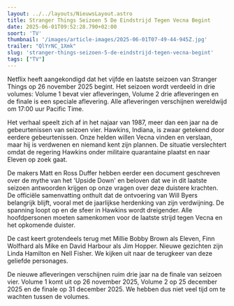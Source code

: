 ```yaml
---
layout: ../../layouts/NieuwsLayout.astro
title: Stranger Things Seizoen 5 De Eindstrijd Tegen Vecna Begint
date: 2025-06-01T09:52:28.790+02:00
soort: 'TV'
thumbnail: '/images/article-images/2025-06-01T07-49-44-945Z.jpg'
trailer: "QlYrNC_1Xmk"
slug: 'stranger-things-seizoen-5-de-eindstrijd-tegen-vecna-begint'
tags: ["TV"]
---
```


Netflix heeft aangekondigd dat het vijfde en laatste seizoen van Stranger Things
op 26 november 2025 begint. Het seizoen wordt verdeeld in drie volumes: Volume 1
bevat vier afleveringen, Volume 2 drie afleveringen en de finale is een speciale
aflevering. Alle afleveringen verschijnen wereldwijd om 17:00 uur Pacific Time.

Het verhaal speelt zich af in het najaar van 1987, meer dan een jaar na de
gebeurtenissen van seizoen vier. Hawkins, Indiana, is zwaar getekend door
eerdere gebeurtenissen. Onze helden willen Vecna vinden en verslaan, maar hij is
verdwenen en niemand kent zijn plannen. De situatie verslechtert omdat de
regering Hawkins onder militaire quarantaine plaatst en naar Eleven op zoek
gaat.

De makers Matt en Ross Duffer hebben eerder een document geschreven over de
mythe van het 'Upside Down' en beloven dat we in dit laatste seizoen antwoorden
krijgen op onze vragen over deze duistere krachten. De officiële samenvatting
onthult dat de ontvoering van Will Byers belangrijk blijft, vooral met de
jaarlijkse herdenking van zijn verdwijning. De spanning loopt op en de sfeer in
Hawkins wordt dreigender. Alle hoofdpersonen moeten samenkomen voor de laatste
strijd tegen Vecna en het opkomende duister.

De cast keert grotendeels terug met Millie Bobby Brown als Eleven, Finn Wolfhard
als Mike en David Harbour als Jim Hopper. Nieuwe gezichten zijn Linda Hamilton
en Nell Fisher. We kijken uit naar de terugkeer van deze geliefde personages.

De nieuwe afleveringen verschijnen ruim drie jaar na de finale van seizoen vier.
Volume 1 komt uit op 26 november 2025, Volume 2 op 25 december 2025 en de finale
op 31 december 2025. We hebben dus niet veel tijd om te wachten tussen de
volumes.